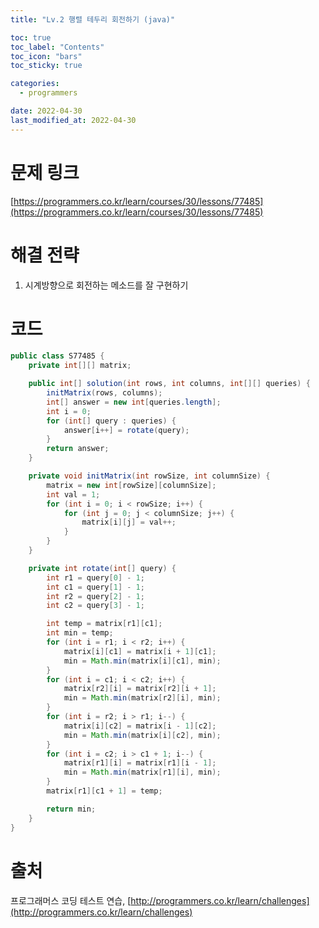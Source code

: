 ```yaml
---
title: "Lv.2 행렬 테두리 회전하기 (java)"

toc: true
toc_label: "Contents"
toc_icon: "bars"
toc_sticky: true

categories:
  - programmers

date: 2022-04-30
last_modified_at: 2022-04-30
---
```


# 문제 링크

[https://programmers.co.kr/learn/courses/30/lessons/77485](https://programmers.co.kr/learn/courses/30/lessons/77485)

# 해결 전략

1. 시계방향으로 회전하는 메소드를 잘 구현하기

# 코드

```java
public class S77485 {
    private int[][] matrix;

    public int[] solution(int rows, int columns, int[][] queries) {
        initMatrix(rows, columns);
        int[] answer = new int[queries.length];
        int i = 0;
        for (int[] query : queries) {
            answer[i++] = rotate(query);
        }
        return answer;
    }

    private void initMatrix(int rowSize, int columnSize) {
        matrix = new int[rowSize][columnSize];
        int val = 1;
        for (int i = 0; i < rowSize; i++) {
            for (int j = 0; j < columnSize; j++) {
                matrix[i][j] = val++;
            }
        }
    }

    private int rotate(int[] query) {
        int r1 = query[0] - 1;
        int c1 = query[1] - 1;
        int r2 = query[2] - 1;
        int c2 = query[3] - 1;

        int temp = matrix[r1][c1];
        int min = temp;
        for (int i = r1; i < r2; i++) {
            matrix[i][c1] = matrix[i + 1][c1];
            min = Math.min(matrix[i][c1], min);
        }
        for (int i = c1; i < c2; i++) {
            matrix[r2][i] = matrix[r2][i + 1];
            min = Math.min(matrix[r2][i], min);
        }
        for (int i = r2; i > r1; i--) {
            matrix[i][c2] = matrix[i - 1][c2];
            min = Math.min(matrix[i][c2], min);
        }
        for (int i = c2; i > c1 + 1; i--) {
            matrix[r1][i] = matrix[r1][i - 1];
            min = Math.min(matrix[r1][i], min);
        }
        matrix[r1][c1 + 1] = temp;

        return min;
    }
}
```



# 출처

프로그래머스 코딩 테스트 연습, [http://programmers.co.kr/learn/challenges](http://programmers.co.kr/learn/challenges)
